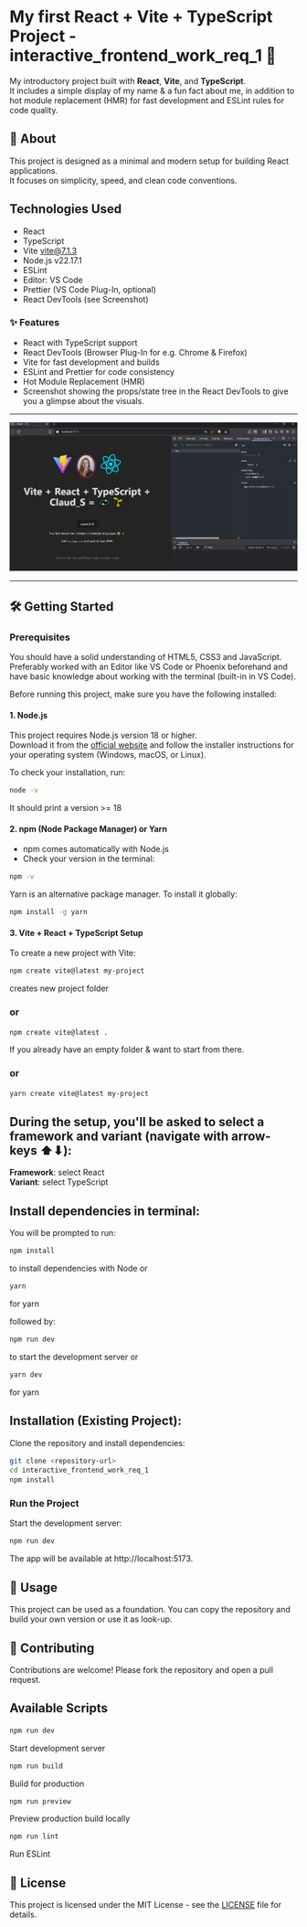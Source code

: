 # My first React + Vite + TypeScript Project - interactive_frontend_work_req_1 🧩

My introductory project built with **React**, **Vite**, and **TypeScript**.  
It includes a simple display of my name & a fun fact about me, in addition to hot module replacement (HMR) for fast development and ESLint rules for code quality.

## 🚀 About

This project is designed as a minimal and modern setup for building React applications.  
It focuses on simplicity, speed, and clean code conventions.

## Technologies Used

- React
- TypeScript
- Vite vite@7.1.3
- Node.js v22.17.1
- ESLint
- Editor: VS Code
- Prettier (VS Code Plug-In, optional)
- React DevTools (see Screenshot)

### ✨ Features

- React with TypeScript support
- React DevTools (Browser Plug-In for e.g. Chrome & Firefox)
- Vite for fast development and builds
- ESLint and Prettier for code consistency
- Hot Module Replacement (HMR)
- Screenshot showing the props/state tree in the React DevTools 
  to give you a glimpse about the visuals. 

---

![Screenshot props/state tree in the React DevTools](./src/assets/ScreenshotWorkRequ1.PNG)

---

## 🛠️ Getting Started

### Prerequisites

You should have a solid understanding of HTML5, CSS3 and JavaScript.
Preferably worked with an Editor like VS Code or Phoenix beforehand and have
basic knowledge about working with the terminal (built-in in VS Code).

Before running this project, make sure you have the following installed:

#### 1. Node.js

This project requires Node.js version 18 or higher.  
Download it from the [official website](https://nodejs.org/) and follow the installer instructions for your operating system (Windows, macOS, or Linux).

To check your installation, run:

```bash
node -v 
```
It should print a version >= 18

#### 2. npm (Node Package Manager) or Yarn

- npm comes automatically with Node.js
- Check your version in the terminal:

```bash
npm -v
```

Yarn is an alternative package manager. To install it globally:

```bash
npm install -g yarn
```

#### 3. Vite + React + TypeScript Setup

To create a new project with Vite:

```bash
npm create vite@latest my-project 
```
creates new project folder
### or

```bash
npm create vite@latest . 
```
If you already have an empty folder & want to start from there.
### or

```bash
yarn create vite@latest my-project
```

## During the setup, you'll be asked to select a framework and variant (navigate with arrow-keys ⬆⬇):

**Framework**: select React    
**Variant**: select TypeScript


## Install dependencies in terminal:

You will be prompted to run:

```bash
npm install 
```
to install dependencies with Node or
```bash
yarn 
```
for yarn

followed by:

```bash
npm run dev
``` 
to start the development server or
```bash
yarn dev 
```
for yarn

## Installation (Existing Project):

Clone the repository and install dependencies:

```bash
git clone <repository-url>
cd interactive_frontend_work_req_1
npm install
```

### Run the Project
Start the development server:

```bash
npm run dev
```
The app will be available at http://localhost:5173.

## 📖 Usage
This project can be used as a foundation. You can copy the repository
and build your own version or use it as look-up.

## 🤝 Contributing
Contributions are welcome!
Please fork the repository and open a pull request.

## Available Scripts
```bash
npm run dev 
```
Start development server
```bash
npm run build
```
Build for production
```bash
npm run preview 
```
Preview production build locally
```bash
npm run lint
```
Run ESLint

## 📄 License

This project is licensed under the MIT License - see the [LICENSE](LICENSE) file for details.